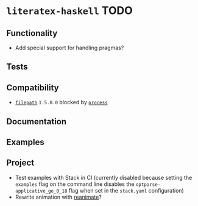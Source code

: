 # `literatex-haskell` TODO

## Functionality

* Add special support for handling pragmas?

## Tests

## Compatibility

* [`filepath`](https://hackage.haskell.org/package/filepath)
  `1.5.0.0` blocked by
  [`process`](https://hackage.haskell.org/package/process)

## Documentation

## Examples

## Project

* Test examples with Stack in CI (currently disabled because setting the
  `examples` flag on the command line disables the
  `optparse-applicative_ge_0_18` flag when set in the `stack.yaml`
  configuration)
* Rewrite animation with [reanimate](https://github.com/reanimate/reanimate)?
